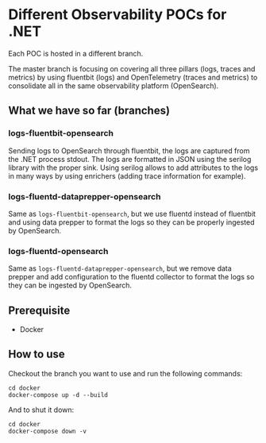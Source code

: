 # Different Observability POCs for .NET

Each POC is hosted in a different branch.

The master branch is focusing on covering all three pillars (logs, traces and metrics) by using fluentbit (logs) and OpenTelemetry (traces and metrics) to consolidate all in the same observability platform (OpenSearch).

## What we have so far (branches)

### logs-fluentbit-opensearch

Sending logs to OpenSearch through fluentbit, the logs are captured from the .NET process stdout. The logs are formatted in JSON using the serilog library with the proper sink. Using serilog allows to add attributes to the logs in many ways by using enrichers (adding trace information for example).

### logs-fluentd-dataprepper-opensearch

Same as `logs-fluentbit-opensearch`, but we use fluentd instead of fluentbit and using data prepper to format the logs so they can be properly ingested by OpenSearch.

### logs-fluentd-opensearch

Same as `logs-fluentd-dataprepper-opensearch`, but we remove data prepper and add configuration to the fluentd collector to format the logs so they can be ingested by OpenSearch.

## Prerequisite

- Docker

## How to use

Checkout the branch you want to use and run the following commands:

```shell
cd docker
docker-compose up -d --build 
```

And to shut it down:

```shell
cd docker
docker-compose down -v
```
